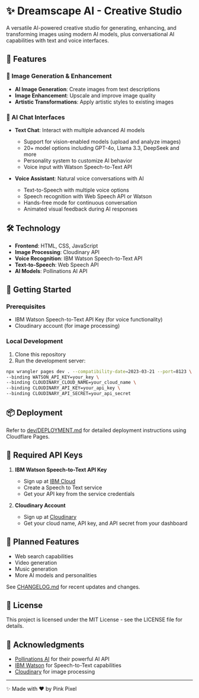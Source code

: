 # ✨ Dreamscape AI - Creative Studio

A versatile AI-powered creative studio for generating, enhancing, and transforming images using modern AI models, plus conversational AI capabilities with text and voice interfaces.

## 🌟 Features

### 🎨 Image Generation & Enhancement
- **AI Image Generation**: Create images from text descriptions
- **Image Enhancement**: Upscale and improve image quality
- **Artistic Transformations**: Apply artistic styles to existing images

### 💬 AI Chat Interfaces
- **Text Chat**: Interact with multiple advanced AI models
  - Support for vision-enabled models (upload and analyze images)
  - 20+ model options including GPT-4o, Llama 3.3, DeepSeek and more
  - Personality system to customize AI behavior
  - Voice input with Watson Speech-to-Text API

- **Voice Assistant**: Natural voice conversations with AI
  - Text-to-Speech with multiple voice options
  - Speech recognition with Web Speech API or Watson
  - Hands-free mode for continuous conversation
  - Animated visual feedback during AI responses

## 🛠️ Technology

- **Frontend**: HTML, CSS, JavaScript
- **Image Processing**: Cloudinary API
- **Voice Recognition**: IBM Watson Speech-to-Text API
- **Text-to-Speech**: Web Speech API
- **AI Models**: Pollinations AI API

## 🚀 Getting Started

### Prerequisites
- IBM Watson Speech-to-Text API Key (for voice functionality)
- Cloudinary account (for image processing)

### Local Development
1. Clone this repository
2. Run the development server:
```bash
npx wrangler pages dev . --compatibility-date=2023-03-21 --port=8123 \
--binding WATSON_API_KEY=your_key \
--binding CLOUDINARY_CLOUD_NAME=your_cloud_name \
--binding CLOUDINARY_API_KEY=your_api_key \
--binding CLOUDINARY_API_SECRET=your_api_secret
```

## 📦 Deployment

Refer to [dev/DEPLOYMENT.md](dev/DEPLOYMENT.md) for detailed deployment instructions using Cloudflare Pages.

## 🔑 Required API Keys

1. **IBM Watson Speech-to-Text API Key**
   - Sign up at [IBM Cloud](https://cloud.ibm.com)
   - Create a Speech to Text service
   - Get your API key from the service credentials

2. **Cloudinary Account**
   - Sign up at [Cloudinary](https://cloudinary.com)
   - Get your cloud name, API key, and API secret from your dashboard

## 🔮 Planned Features

- Web search capabilities
- Video generation
- Music generation
- More AI models and personalities

See [CHANGELOG.md](CHANGELOG.md) for recent updates and changes.

## 📜 License

This project is licensed under the MIT License - see the LICENSE file for details.

## 🙏 Acknowledgments

- [Pollinations AI](https://pollinations.ai) for their powerful AI API
- [IBM Watson](https://www.ibm.com/watson) for Speech-to-Text capabilities
- [Cloudinary](https://cloudinary.com) for image processing

---

✨ Made with ❤️ by Pink Pixel 